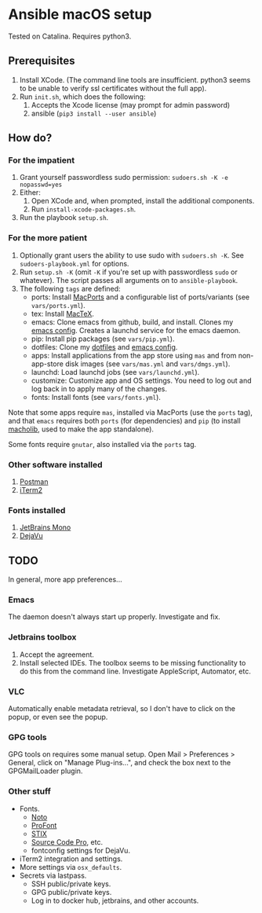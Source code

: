 # Ansible macOS setup

Tested on Catalina. Requires python3.


## Prerequisites

1. Install XCode. (The command line tools are insufficient. 
python3 seems to be unable to verify ssl certificates without the full app).
2. Run `init.sh`, which does the following:
    1. Accepts the Xcode license (may prompt for admin password)
    2. ansible (`pip3 install --user ansible`)


## How do?

### For the impatient

1. Grant yourself passwordless sudo permission: `sudoers.sh -K -e nopasswd=yes`
2. Either:
   1. Open XCode and, when prompted, install the additional components.
   2. Run `install-xcode-packages.sh`.
3. Run the playbook `setup.sh`.

### For the more patient

1. Optionally grant users the ability to use sudo with `sudoers.sh -K`. See `sudoers-playbook.yml` for
options.
1. Run `setup.sh -K` (omit `-K` if you're set up with passwordless `sudo` or whatever). The script passes all 
arguments on to `ansible-playbook`.
1. The following `tags` are defined:
    - ports:     Install [MacPorts](https://www.macports.org/) and a configurable list of ports/variants 
                    (see `vars/ports.yml`).
    - tex:       Install [MacTeX](https://www.tug.org/mactex/).
    - emacs:     Clone emacs from github, build, and install. 
                    Clones my [emacs config](https://github.com/conleym/dot-emacs).
                    Creates a launchd service for the emacs daemon.
    - pip:       Install pip packages (see `vars/pip.yml`).
    - dotfiles:  Clone my [dotfiles](https://github.com/conleym/dotfiles) and
                    [emacs config](https://github.com/conleym/dot-emacs).
    - apps:      Install applications from the app store using `mas` and from non-app-store disk images 
                     (see `vars/mas.yml` and `vars/dmgs.yml`).
    - launchd:   Load launchd jobs (see `vars/launchd.yml`).             
    - customize: Customize app and OS settings.
                   You need to log out and log back in to apply many of the changes.
    - fonts:     Install fonts (see `vars/fonts.yml`).
 
Note that some apps require `mas`, installed via MacPorts (use the `ports` tag),
and that `emacs` requires both `ports` (for dependencies)
and `pip` (to install [macholib](https://github.com/ronaldoussoren/macholib/), used to make the app standalone).

Some fonts require `gnutar`, also installed via the `ports` tag.

### Other software installed

1. [Postman](https://www.postman.com/)
1. [iTerm2](https://https://www.iterm2.com/downloads.html)

### Fonts installed

1. [JetBrains Mono](https://www.jetbrains.com/lp/mono/)
1. [DejaVu](https://dejavu-fonts.github.io/)


## TODO

In general, more app preferences...

### Emacs

The daemon doesn't always start up properly. Investigate and fix.

### Jetbrains toolbox

1. Accept the agreement.
1. Install selected IDEs. The toolbox seems to be missing functionality to do this from the command line. Investigate
AppleScript, Automator, etc.

### VLC

Automatically enable metadata retrieval, so I don't have to click on the popup, or even see the popup.

### GPG tools

GPG tools on requires some manual setup. Open Mail > Preferences > General, click on "Manage Plug-ins...",
and check the box next to the GPGMailLoader plugin.

### Other stuff

* Fonts.
    * [Noto](https://www.google.com/get/noto/)
    * [ProFont](https://tobiasjung.name/profont/)
    * [STIX](https://www.stixfonts.org/)
    * [Source Code Pro](https://github.com/adobe-fonts/source-code-pro), etc.
    * fontconfig settings for DejaVu.
* iTerm2 integration and settings.
* More settings via `osx_defaults`.
* Secrets via lastpass.
    * SSH public/private keys.
    * GPG public/private keys.
    * Log in to docker hub, jetbrains, and other accounts.
